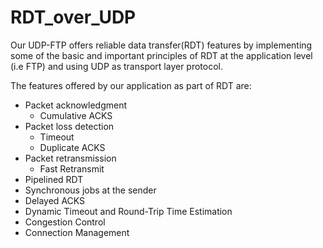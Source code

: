 # RDT_over_UDP

Our UDP-FTP offers reliable data transfer(RDT) features by implementing some of the basic and important principles of RDT at the application level (i.e FTP) and using UDP as transport layer protocol.

The features offered by our application as part of RDT are:
* Packet acknowledgment 
    * Cumulative ACKS
* Packet loss detection 
    * Timeout
    * Duplicate ACKS
* Packet retransmission
    * Fast Retransmit
* Pipelined RDT
* Synchronous jobs at the sender
* Delayed ACKS
* Dynamic Timeout and Round-Trip Time Estimation
* Congestion Control
* Connection Management
